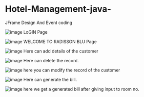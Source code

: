 # Hotel-Management-java-
JFrame Design And Event coding



![image](https://github.com/2002kartik12/Hotel-Management-java-/assets/110666936/d4ffa3e2-c03f-4921-8190-5389251c81dd)
LoGIN Page

![image](https://github.com/2002kartik12/Hotel-Management-java-/assets/110666936/6367cdd1-05db-47ba-b9f5-4d931a6cccb0)
WELCOME TO RADISSON BLU Page

![image](https://github.com/2002kartik12/Hotel-Management-java-/assets/110666936/1d56f886-662c-4ad6-bcd8-13939f5247f0)
Here can add details of the customer

![image](https://github.com/2002kartik12/Hotel-Management-java-/assets/110666936/e3e9a5e5-edc5-46fc-9f49-7bb9fe538465)
Here can delete the record.

![image](https://github.com/2002kartik12/Hotel-Management-java-/assets/110666936/a59db10d-5a25-4124-ae41-7386f591291b)
here you can modify the record of the customer

![image](https://github.com/2002kartik12/Hotel-Management-java-/assets/110666936/b0e45ee3-acdd-4079-ac3d-0bbe72c7af9e)
Here can generate the bill.

![image](https://github.com/2002kartik12/Hotel-Management-java-/assets/110666936/e885403f-f61a-4a0c-b221-ef6dad56ed90)
here we get a generated bill after giving input to room no.





